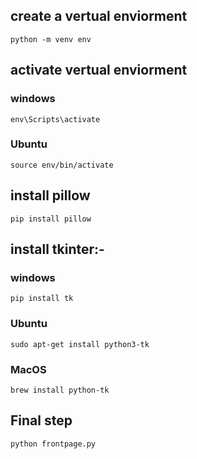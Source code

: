 ## create a vertual enviorment

    python -m venv env

## activate vertual enviorment

### windows

    env\Scripts\activate

### Ubuntu

    source env/bin/activate

## install pillow

    pip install pillow

## install tkinter:-
### windows
    pip install tk
### Ubuntu
    sudo apt-get install python3-tk 
### MacOS
    brew install python-tk

## Final step

    python frontpage.py